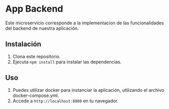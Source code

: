 # App Backend

Este microservicio corresponde a la implementacion de las funcionalidades del backend de nuestra aplicación.

## Instalación

1. Clona este repositorio.
2. Ejecuta `npm install` para instalar las dependencias.

## Uso

1. Puedes utilizar docker para instanciar la aplicación, utilizando el archivo docker-compose.yml.
2. Accede a `http://localhost:8080` en tu navegador.


